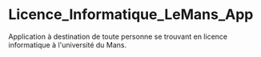 # Licence_Informatique_LeMans_App

Application à destination de toute personne se trouvant en licence informatique à l'université du Mans.
